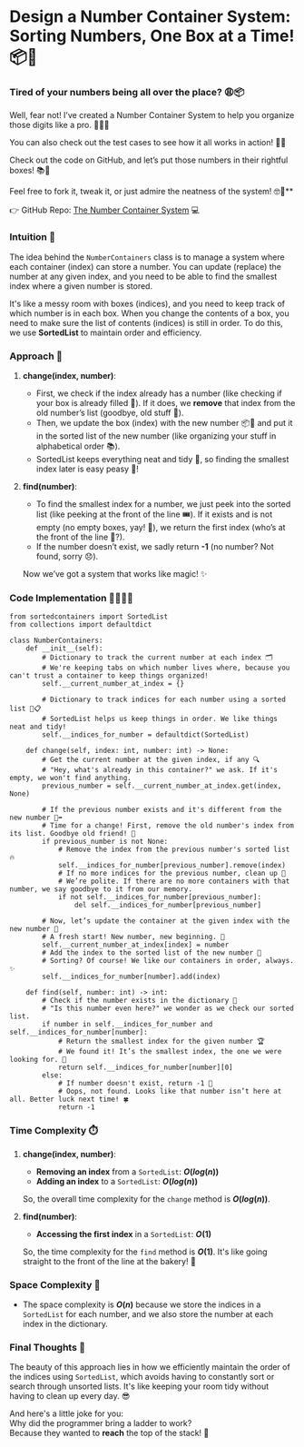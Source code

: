 # Design a Number Container System: Sorting Numbers, One Box at a Time! 📦🔢

### Tired of your numbers being all over the place? 😩📦
Well, fear not! I’ve created a Number Container System to help you organize those digits like a pro. 🧑‍💻✨

You can also check out the test cases to see how it all works in action! 🧪💡

Check out the code on GitHub, and let’s put those numbers in their rightful boxes! 📚🔢

Feel free to fork it, tweak it, or just admire the neatness of the system! 🤓🚀**

👉 GitHub Repo: [The Number Container System](https://github.com/madiv9820/08_02_2025--2349_Design_a_Number_Container_System) 💻

### Intuition 🤔
The idea behind the `NumberContainers` class is to manage a system where each container (index) can store a number. You can update (replace) the number at any given index, and you need to be able to find the smallest index where a given number is stored. 

It's like a messy room with boxes (indices), and you need to keep track of which number is in each box. When you change the contents of a box, you need to make sure the list of contents (indices) is still in order. To do this, we use **SortedList** to maintain order and efficiency.

### Approach 🚀
1. **change(index, number)**:  
   - First, we check if the index already has a number (like checking if your box is already filled 🧐). If it does, we **remove** that index from the old number’s list (goodbye, old stuff 👋).  
   - Then, we update the box (index) with the new number 📦🔄 and put it in the sorted list of the new number (like organizing your stuff in alphabetical order 📚).  
   - SortedList keeps everything neat and tidy 🧹, so finding the smallest index later is easy peasy 🍋!

2. **find(number)**:  
   - To find the smallest index for a number, we just peek into the sorted list (like peeking at the front of the line 🎟️). If it exists and is not empty (no empty boxes, yay! 🎉), we return the first index (who’s at the front of the line 🏅?).  
   - If the number doesn’t exist, we sadly return **-1** (no number? Not found, sorry 😞).

    Now we’ve got a system that works like magic! ✨

### Code Implementation 👨‍💻👩‍💻 
```python3 []
from sortedcontainers import SortedList
from collections import defaultdict

class NumberContainers:
    def __init__(self):
        # Dictionary to track the current number at each index 🗂️
        # We're keeping tabs on which number lives where, because you can't trust a container to keep things organized!
        self.__current_number_at_index = {}

        # Dictionary to track indices for each number using a sorted list 🔢📋
        # SortedList helps us keep things in order. We like things neat and tidy!
        self.__indices_for_number = defaultdict(SortedList)

    def change(self, index: int, number: int) -> None:
        # Get the current number at the given index, if any 🔍
        # "Hey, what's already in this container?" we ask. If it's empty, we won't find anything.
        previous_number = self.__current_number_at_index.get(index, None)
        
        # If the previous number exists and it's different from the new number 🤔➡️
        # Time for a change! First, remove the old number's index from its list. Goodbye old friend! 👋
        if previous_number is not None:
            # Remove the index from the previous number's sorted list 🔥
            self.__indices_for_number[previous_number].remove(index)
            # If no more indices for the previous number, clean up 🧹
            # We’re polite. If there are no more containers with that number, we say goodbye to it from our memory.
            if not self.__indices_for_number[previous_number]:
                del self.__indices_for_number[previous_number]

        # Now, let’s update the container at the given index with the new number 🔄
        # A fresh start! New number, new beginning. 🌱
        self.__current_number_at_index[index] = number
        # Add the index to the sorted list of the new number 📝
        # Sorting? Of course! We like our containers in order, always. ✨
        self.__indices_for_number[number].add(index)

    def find(self, number: int) -> int:
        # Check if the number exists in the dictionary 🔎
        # "Is this number even here?" we wonder as we check our sorted list.
        if number in self.__indices_for_number and self.__indices_for_number[number]:
            # Return the smallest index for the given number 🏆
            # We found it! It’s the smallest index, the one we were looking for. 🎯
            return self.__indices_for_number[number][0]
        else:
            # If number doesn't exist, return -1 🚫
            # Oops, not found. Looks like that number isn’t here at all. Better luck next time! 🍀
            return -1
```

### Time Complexity ⏱️
1. **change(index, number)**:  
    - **Removing an index** from a `SortedList`: **$O(log(n))$**  
    - **Adding an index** to a `SortedList`: **$O(log(n))$**  
    
    So, the overall time complexity for the `change` method is **$O(log(n))$**.

2. **find(number)**:  
    - **Accessing the first index** in a `SortedList`: **$O(1)$**  
    
    So, the time complexity for the `find` method is **$O(1)$**. It's like going straight to the front of the line at the bakery! 🍞

### Space Complexity 💾
- The space complexity is **$O(n)$** because we store the indices in a `SortedList` for each number, and we also store the number at each index in the dictionary.

### Final Thoughts 🧠
The beauty of this approach lies in how we efficiently maintain the order of the indices using `SortedList`, which avoids having to constantly sort or search through unsorted lists. It's like keeping your room tidy without having to clean up every day. 😎

And here's a little joke for you:  
Why did the programmer bring a ladder to work?  
Because they wanted to **reach** the top of the stack! 🎉